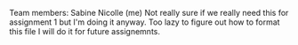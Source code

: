 Team members: Sabine Nicolle (me)
Not really sure if we really need this for assignment 1 but I'm doing it anyway.
Too lazy to figure out how to format this file I will do it for future assignemnts.